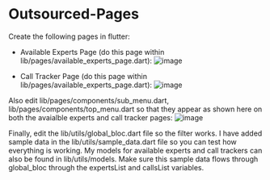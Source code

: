 # Outsourced-Pages
Create the following pages in flutter: 
- Available Experts Page (do this page within lib/pages/available_experts_page.dart):
![image](https://github.com/ProNexus-Startup/Outsourced-Pages/assets/79029818/3940220e-bf1c-4571-9b4d-54885a187509)

- Call Tracker Page (do this page within lib/pages/available_experts_page.dart):
![image](https://github.com/ProNexus-Startup/Outsourced-Pages/assets/79029818/4e705241-1151-4389-b79d-d2a7ea5a6d2c)

Also edit lib/pages/components/sub_menu.dart, lib/pages/components/top_menu.dart so that they appear as shown here on both the avaialble experts and call tracker pages:
![image](https://github.com/ProNexus-Startup/Outsourced-Pages/assets/79029818/d0ad79b5-75ce-441b-b819-b9c20d0288b6)


Finally, edit the lib/utils/global_bloc.dart file so the filter works. I have added sample data in the lib/utils/sample_data.dart file so you can test how everything is working. My models for available experts and call trackers can also be found in lib/utils/models. Make sure this sample data flows through global_bloc through the expertsList and callsList variables.

